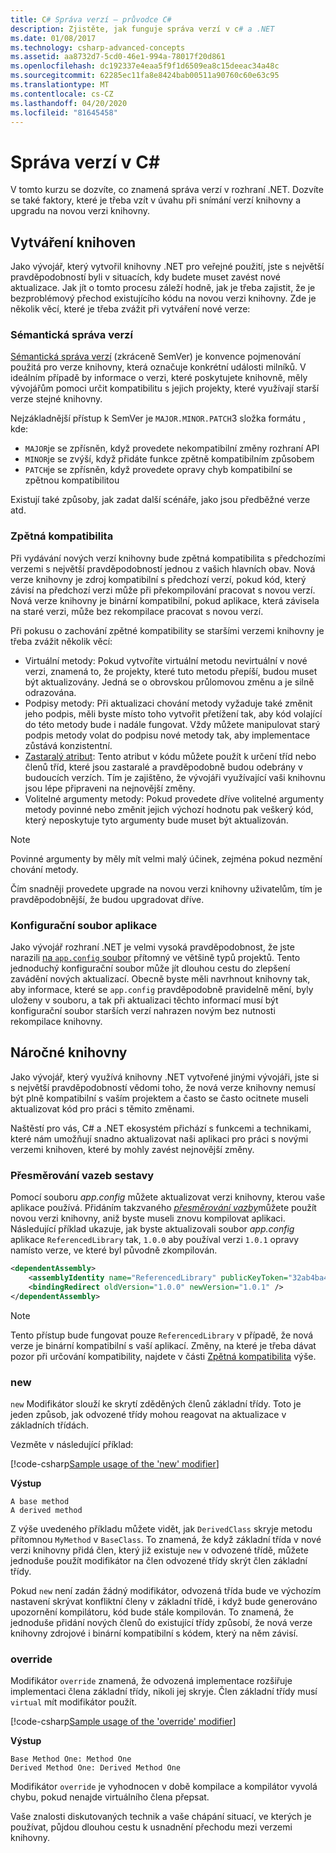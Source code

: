 ```yaml
---
title: C# Správa verzí – průvodce C#
description: Zjistěte, jak funguje správa verzí v c# a .NET
ms.date: 01/08/2017
ms.technology: csharp-advanced-concepts
ms.assetid: aa8732d7-5cd0-46e1-994a-78017f20d861
ms.openlocfilehash: dc192337e4eaa5f9f1d6509ea8c15deeac34a48c
ms.sourcegitcommit: 62285ec11fa8e8424bab00511a90760c60e63c95
ms.translationtype: MT
ms.contentlocale: cs-CZ
ms.lasthandoff: 04/20/2020
ms.locfileid: "81645458"
---
```

# <a name="versioning-in-c"></a>Správa verzí v C\#

V tomto kurzu se dozvíte, co znamená správa verzí v rozhraní .NET. Dozvíte se také faktory, které je třeba vzít v úvahu při snímání verzí knihovny a upgradu na novou verzi knihovny.

## <a name="authoring-libraries"></a>Vytváření knihoven

Jako vývojář, který vytvořil knihovny .NET pro veřejné použití, jste s největší pravděpodobností byli v situacích, kdy budete muset zavést nové aktualizace. Jak jít o tomto procesu záleží hodně, jak je třeba zajistit, že je bezproblémový přechod existujícího kódu na novou verzi knihovny. Zde je několik věcí, které je třeba zvážit při vytváření nové verze:

### <a name="semantic-versioning"></a>Sémantická správa verzí

[Sémantická správa verzí](https://semver.org/) (zkráceně SemVer) je konvence pojmenování použitá pro verze knihovny, která označuje konkrétní události milníků.
V ideálním případě by informace o verzi, které poskytujete knihovně, měly vývojářům pomoci určit kompatibilitu s jejich projekty, které využívají starší verze stejné knihovny.

Nejzákladnější přístup k SemVer je `MAJOR.MINOR.PATCH`3 složka formátu , kde:

- `MAJOR`je se zpřísněn, když provedete nekompatibilní změny rozhraní API
- `MINOR`je se zvýší, když přidáte funkce zpětně kompatibilním způsobem
- `PATCH`je se zpřísněn, když provedete opravy chyb kompatibilní se zpětnou kompatibilitou

Existují také způsoby, jak zadat další scénáře, jako jsou předběžné verze atd.

### <a name="backwards-compatibility"></a>Zpětná kompatibilita

Při vydávání nových verzí knihovny bude zpětná kompatibilita s předchozími verzemi s největší pravděpodobností jednou z vašich hlavních obav.
Nová verze knihovny je zdroj kompatibilní s předchozí verzí, pokud kód, který závisí na předchozí verzi může při překompilování pracovat s novou verzí.
Nová verze knihovny je binární kompatibilní, pokud aplikace, která závisela na staré verzi, může bez rekompilace pracovat s novou verzí.

Při pokusu o zachování zpětné kompatibility se staršími verzemi knihovny je třeba zvážit několik věcí:

- Virtuální metody: Pokud vytvoříte virtuální metodu nevirtuální v nové verzi, znamená to, že projekty, které tuto metodu přepíší, budou muset být aktualizovány. Jedná se o obrovskou průlomovou změnu a je silně odrazována.
- Podpisy metody: Při aktualizaci chování metody vyžaduje také změnit jeho podpis, měli byste místo toho vytvořit přetížení tak, aby kód volající do této metody bude i nadále fungovat.
Vždy můžete manipulovat starý podpis metody volat do podpisu nové metody tak, aby implementace zůstává konzistentní.
- [Zastaralý atribut](language-reference/attributes/general.md#obsolete-attribute): Tento atribut v kódu můžete použít k určení tříd nebo členů tříd, které jsou zastaralé a pravděpodobně budou odebrány v budoucích verzích. Tím je zajištěno, že vývojáři využívající vaši knihovnu jsou lépe připraveni na nejnovější změny.
- Volitelné argumenty metody: Pokud provedete dříve volitelné argumenty metody povinné nebo změnit jejich výchozí hodnotu pak veškerý kód, který neposkytuje tyto argumenty bude muset být aktualizován.

> [!NOTE]
> Povinné argumenty by měly mít velmi malý účinek, zejména pokud nezmění chování metody.

Čím snadněji provedete upgrade na novou verzi knihovny uživatelům, tím je pravděpodobnější, že budou upgradovat dříve.

### <a name="application-configuration-file"></a>Konfigurační soubor aplikace

Jako vývojář rozhraní .NET je velmi vysoká pravděpodobnost, že jste narazili [na `app.config` soubor](../framework/configure-apps/file-schema/index.md) přítomný ve většině typů projektů.
Tento jednoduchý konfigurační soubor může jít dlouhou cestu do zlepšení zavádění nových aktualizací. Obecně byste měli navrhnout knihovny tak, aby informace, které se `app.config` pravděpodobně pravidelně mění, byly uloženy v souboru, a tak při aktualizaci těchto informací musí být konfigurační soubor starších verzí nahrazen novým bez nutnosti rekompilace knihovny.

## <a name="consuming-libraries"></a>Náročné knihovny

Jako vývojář, který využívá knihovny .NET vytvořené jinými vývojáři, jste si s největší pravděpodobností vědomi toho, že nová verze knihovny nemusí být plně kompatibilní s vaším projektem a často se často ocitnete museli aktualizovat kód pro práci s těmito změnami.

Naštěstí pro vás, C# a .NET ekosystém přichází s funkcemi a technikami, které nám umožňují snadno aktualizovat naši aplikaci pro práci s novými verzemi knihoven, které by mohly zavést nejnovější změny.

### <a name="assembly-binding-redirection"></a>Přesměrování vazeb sestavy

Pomocí souboru *app.config* můžete aktualizovat verzi knihovny, kterou vaše aplikace používá. Přidáním takzvaného [*přesměrování vazby*](../framework/configure-apps/redirect-assembly-versions.md)můžete použít novou verzi knihovny, aniž byste museli znovu kompilovat aplikaci. Následující příklad ukazuje, jak byste aktualizovali soubor *app.config* aplikace `ReferencedLibrary` tak, `1.0.0` aby používal verzi `1.0.1` opravy namísto verze, ve které byl původně zkompilován.

```xml
<dependentAssembly>
    <assemblyIdentity name="ReferencedLibrary" publicKeyToken="32ab4ba45e0a69a1" culture="en-us" />
    <bindingRedirect oldVersion="1.0.0" newVersion="1.0.1" />
</dependentAssembly>
```

> [!NOTE]
> Tento přístup bude fungovat pouze `ReferencedLibrary` v případě, že nová verze je binární kompatibilní s vaší aplikací.
> Změny, na které je třeba dávat pozor při určování kompatibility, najdete v části [Zpětná kompatibilita](#backwards-compatibility) výše.

### <a name="new"></a>new

`new` Modifikátor slouží ke skrytí zděděných členů základní třídy. Toto je jeden způsob, jak odvozené třídy mohou reagovat na aktualizace v základních třídách.

Vezměte v následující příklad:

[!code-csharp[Sample usage of the 'new' modifier](~/samples/snippets/csharp/versioning/new/Program.cs#sample)]

**Výstup**

```console
A base method
A derived method
```

Z výše uvedeného příkladu můžete vidět, jak `DerivedClass` skryje metodu přítomnou `MyMethod` v `BaseClass`.
To znamená, že když základní třída v nové verzi knihovny přidá člen, který již existuje `new` v odvozené třídě, můžete jednoduše použít modifikátor na člen odvozené třídy skrýt člen základní třídy.

Pokud `new` není zadán žádný modifikátor, odvozená třída bude ve výchozím nastavení skrývat konfliktní členy v základní třídě, i když bude generováno upozornění kompilátoru, kód bude stále kompilován. To znamená, že jednoduše přidání nových členů do existující třídy způsobí, že nová verze knihovny zdrojové i binární kompatibilní s kódem, který na něm závisí.

### <a name="override"></a>override

Modifikátor `override` znamená, že odvozená implementace rozšiřuje implementaci člena základní třídy, nikoli jej skryje. Člen základní třídy musí `virtual` mít modifikátor použít.

[!code-csharp[Sample usage of the 'override' modifier](../../samples/snippets/csharp/versioning/override/Program.cs#sample)]

**Výstup**

```console
Base Method One: Method One
Derived Method One: Derived Method One
```

Modifikátor `override` je vyhodnocen v době kompilace a kompilátor vyvolá chybu, pokud nenajde virtuálního člena přepsat.

Vaše znalosti diskutovaných technik a vaše chápání situací, ve kterých je používat, půjdou dlouhou cestu k usnadnění přechodu mezi verzemi knihovny.
